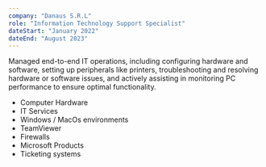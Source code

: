 ```yaml
---
company: "Danaus S.R.L"
role: "Information Technology Support Specialist"
dateStart: "January 2022"
dateEnd: "August 2023"
---
```


Managed end-to-end IT operations, including configuring hardware and software, setting up peripherals like printers, troubleshooting and resolving hardware or software issues, and actively assisting in monitoring PC performance to ensure optimal functionality.

- Computer Hardware
- IT Services
- Windows / MacOs environments
- TeamViewer
- Firewalls
- Microsoft Products
- Ticketing systems
